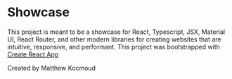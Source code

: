 # Showcase

This project is meant to be a showcase for React, Typescript, JSX, Material UI, React Router, and other modern libraries for creating websites that are intuitive, responsive, and performant. This project was bootstrapped with [Create React App](https://github.com/facebook/create-react-app)

Created by Matthew Kocmoud